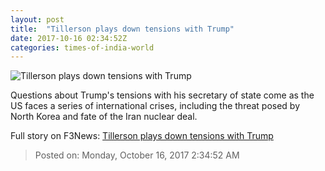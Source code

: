 ```yaml
---
layout: post
title:  "Tillerson plays down tensions with Trump"
date: 2017-10-16 02:34:52Z
categories: times-of-india-world
---
```


![Tillerson plays down tensions with Trump](https://static.toiimg.com/photo/msid-61096211/61096211.jpg?64220)

Questions about Trump's tensions with his secretary of state come as the US faces a series of international crises, including the threat posed by North Korea and fate of the Iran nuclear deal.


Full story on F3News: [Tillerson plays down tensions with Trump](http://www.f3nws.com/n/mhXFTB)

> Posted on: Monday, October 16, 2017 2:34:52 AM
